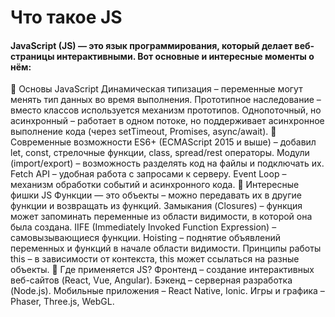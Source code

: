 # Что такое JS 
#### JavaScript (JS) — это язык программирования, который делает веб-страницы интерактивными. Вот основные и интересные моменты о нём:

🔹 Основы JavaScript
Динамическая типизация – переменные могут менять тип данных во время выполнения.
Прототипное наследование – вместо классов используется механизм прототипов.
Однопоточный, но асинхронный – работает в одном потоке, но поддерживает асинхронное выполнение кода (через setTimeout, Promises, async/await).
🔹 Современные возможности
ES6+ (ECMAScript 2015 и выше) – добавил let, const, стрелочные функции, class, spread/rest операторы.
Модули (import/export) – возможность разделять код на файлы и подключать их.
Fetch API – удобная работа с запросами к серверу.
Event Loop – механизм обработки событий и асинхронного кода.
🔹 Интересные фишки JS
Функции — это объекты – можно передавать их в другие функции и возвращать из функций.
Замыкания (Closures) – функция может запоминать переменные из области видимости, в которой она была создана.
IIFE (Immediately Invoked Function Expression) – самовызывающиеся функции.
Hoisting – поднятие объявлений переменных и функций в начале области видимости.
Принципы работы this – в зависимости от контекста, this может ссылаться на разные объекты.
🔹 Где применяется JS?
Фронтенд – создание интерактивных веб-сайтов (React, Vue, Angular).
Бэкенд – серверная разработка (Node.js).
Мобильные приложения – React Native, Ionic.
Игры и графика – Phaser, Three.js, WebGL.

